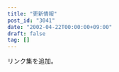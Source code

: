 ```yaml
---
title: "更新情報"
post_id: "3041"
date: "2002-04-22T00:00:00+09:00"
draft: false
tag: []
---
```



リンク集を追加。
